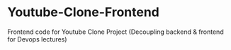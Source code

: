 # Youtube-Clone-Frontend
Frontend code for Youtube Clone Project (Decoupling backend &amp; frontend for Devops lectures)
